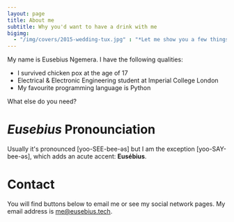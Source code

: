 ```yaml
---
layout: page
title: About me
subtitle: Why you'd want to have a drink with me
bigimg:
  - "/img/covers/2015-wedding-tux.jpg" : "*Let me show you a few things*"
---
```


My name is Eusebius Ngemera. I have the following qualities:

- I survived chicken pox at the age of 17
- Electrical & Electronic Engineering student at Imperial College London
- My favourite programming language is Python

What else do you need?


# *Eusebius* Pronounciation

Usually it's pronounced [yoo-SEE-bee-əs] but I am the exception [yoo-SAY-bee-əs], which adds an acute accent: **Eusébius**.


# Contact

You will find buttons below to email me or see my social network pages. My email address is [me@eusebius.tech](mailto:me@eusebius.tech).